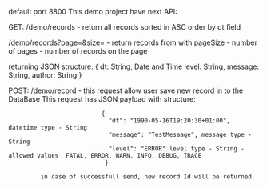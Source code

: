 default port 8800
This demo project have next API:

GET:  /demo/records - return all records sorted in ASC order by dt field 

   
   /demo/records?page=<pagenNum>&size=<pageSize> - return records from <pageNum> with pageSize
        <pageNum> - number of pages
        <pageSize> - number of records on the page
        
   returning JSON structure:
                             {
                               dt: String, Date and Time
                               level: String, 
                               message: String,
                               author: String
                            }
        
POST: /demo/record - this request allow user save new record in to the DataBase
      This request has JSON payload with structure:
      
                              {
                                "dt": "1990-05-16T19:20:30+01:00", datetime type - String
                                "message": "TestMesaage", message type -String
         	                    "level": "ERROR" level type - String - allowed values  FATAL, ERROR, WARN, INFO, DEBUG, TRACE
                               }
                               
             in case of successfull send, new record Id will be returned. 
      
 
 